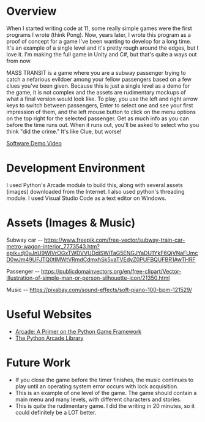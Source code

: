 # Overview

When I started writing code at 11, some really simple games were the first programs I wrote (think Pong). Now, years later, I wrote this program as a proof of concept for a game I've been wanting to develop for a long time. It's an example of a single level and it's pretty rough around the edges, but I love it. I'm making the full game in Unity and C#, but that's quite a ways out from now.

MASS TRANSIT is a game where you are a subway passenger trying to catch a nefarious evildoer among your fellow passengers based on a few clues you've been given. Because this is just a single level as a demo for the game, it is not complex and the assets are rudimentary mockups of what a final version would look like. To play, you use the left and right arrow keys to switch between passengers, Enter to select one and see your first impression of them, and the left mouse button to click on the menu options on the top right for the selected passenger. Get as much info as you can before the time runs out. When it runs out, you'll be asked to select who you think "did the crime." It's like Clue, but worse!

[Software Demo Video](https://youtu.be/8AC2VyCqE2w)

# Development Environment

I used Python's Arcade module to build this, along with several assets (images) downloaded from the Internet. I also used python's threading module. I used Visual Studio Code as a text editor on Windows.

# Assets (Images & Music)

Subway car -- https://www.freepik.com/free-vector/subway-train-car-metro-wagon-interior_7773543.htm?epik=dj0yJnU9WlVrOGxTWDVVUDdiSWlTaG5ENGJYaDU1YkF6QjVNaFUmcD0wJm49UFJTQ0tIMWtVRmdCdmxhSk5vaTVEdyZ0PUFBQUFBR1AwTHRF

Passenger -- https://publicdomainvectors.org/en/free-clipart/Vector-illustration-of-simple-man-or-person-silhouette-icon/21350.html

Music -- https://pixabay.com/sound-effects/soft-piano-100-bpm-121529/

# Useful Websites

* [Arcade: A Primer on the Python Game Framework](https://realpython.com/arcade-python-game-framework/)
* [The Python Arcade Library](https://api.arcade.academy/en/latest/)

# Future Work

* If you close the game before the timer finishes, the music continues to play until an operating system error occurs with lock acquisition.
* This is an example of one level of the game. The game should contain a main menu and many levels, with different characters and stories.
* This is quite the rudimentary game. I did the writing in 20 minutes, so it could definitely be a LOT better.